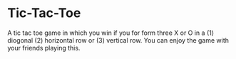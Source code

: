# Tic-Tac-Toe
A tic tac toe game in which you win if you for form three X or O in a (1) diogonal (2) horizontal row or (3) vertical row.
You can enjoy the game with your friends playing this.
